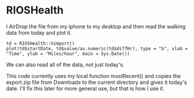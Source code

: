 # RIOSHealth

I AirDrop the file from my iphone to my desktop and then read the walking data from today
and plot it.

```
td = RIOSHealth::himport()
plot(td$startDate, td$value/as.numeric(td$diffHr), type = "b", xlab = "Time", ylab = "Miles/hour", main = Sys.Date())
```


We can also read all of the data, not just today's.


This code currently uses my local function mostRecent() and copies the export.zip file from
Downloads to the current directory and gives it today's date.
I'll fix this later for more general use, but that is how I use it.


